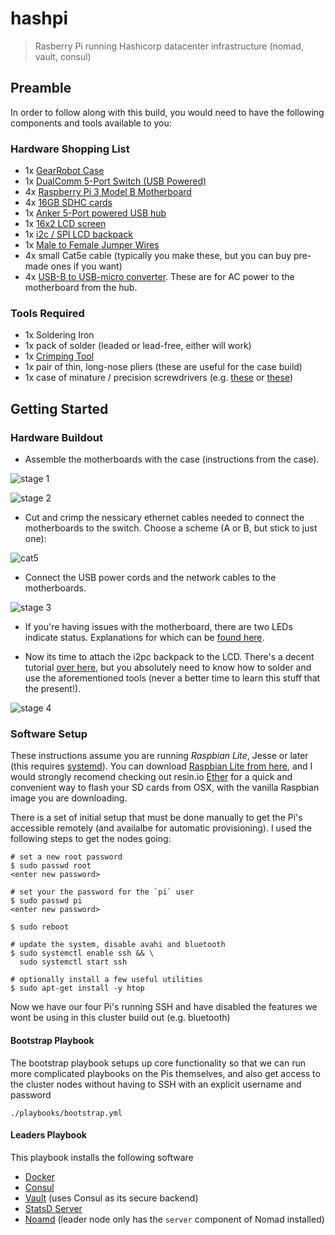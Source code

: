 # hashpi

> Rasberry Pi running Hashicorp datacenter infrastructure (nomad, vault, consul)

## Preamble

In order to follow along with this build, you would need to have the following components and tools available to you:

### Hardware Shopping List

+ 1x [GearRobot Case](https://www.amazon.com/gp/product/B00MYFAAPO/)
+ 1x [DualComm 5-Port Switch (USB Powered)](https://www.amazon.com/gp/product/B002BSA7GG/)
+ 4x [Raspberry Pi 3 Model B Motherboard](https://www.amazon.com/gp/product/B01CD5VC92/)
+ 4x [16GB SDHC cards](https://www.amazon.com/gp/product/B004G605OA/)
+ 1x [Anker 5-Port powered USB hub](https://www.amazon.com/gp/product/B00VH8ZW02/)
+ 1x [16x2 LCD screen](https://www.adafruit.com/products/181)
+ 1x [i2c / SPI LCD backpack](https://www.adafruit.com/product/292)
+ 1x [Male to Female Jumper Wires](https://www.google.com/shopping/product/12597180957004446265)
+ 4x small Cat5e cable (typically you make these, but you can buy pre-made ones if you want)
+ 4x [USB-B to USB-micro converter](https://www.google.com/shopping/product/13932993478778087101). These are for AC power to the motherboard from the hub.

### Tools Required

+ 1x Soldering Iron
+ 1x pack of solder (leaded or lead-free, either will work)
+ 1x [Crimping Tool](https://www.amazon.com/gp/product/B002D3B97U/)
+ 1x pair of thin, long-nose pliers (these are useful for the case build)
+ 1x case of minature / precision screwdrivers (e.g. [these](http://www.homedepot.com/p/TEKTON-Precision-Screwdriver-Set-6-Piece-2985/207096248?cm_mmc=Shopping%7cTHD%7cG%7c0%7cG-BASE-PLA-D25T-HandTools%7c&gclid=CjwKEAiA94nCBRDxismumrL83icSJAAeeETQQSkzNXpnq7FmWWAG6wa_VkhktpHDJ_dErC8Cn7cvIBoC7VHw_wcB&gclsrc=aw.ds) or [these](http://www.firemountaingems.com/itemdetails/H201579TL?engine=google&campaign=[ADL]+[Non-Brand]+[PLA]+[Shopping]&adgroup=[PLA]+[Shopping]+Best+Sellers&kwid=productads-adid^113207974204-device^c-plaid^61529866819-sku^H201579TL-adType^PLA))

## Getting Started

### Hardware Buildout

+ Assemble the motherboards with the case (instructions from the case).

![stage 1](https://raw.githubusercontent.com/timperrett/hashpi/master/docs/img/build-01.JPG)

![stage 2](https://raw.githubusercontent.com/timperrett/hashpi/master/docs/img/build-02.JPG)


+ Cut and crimp the nessicary ethernet cables needed to connect the motherboards to the switch. Choose a scheme (A or B, but stick to just one):

![cat5](http://cdn.instructables.com/FDR/2Z0W/FPKFCZ0Q/FDR2Z0WFPKFCZ0Q.MEDIUM.gif)

+ Connect the USB power cords and the network cables to the motherboards.

![stage 3](https://raw.githubusercontent.com/timperrett/hashpi/master/docs/img/build-03.JPG)

+ If you're having issues with the motherboard, there are two LEDs indicate status. Explanations for which can be [found here](http://raspberrypi.stackexchange.com/questions/24664/what-do-the-leds-on-the-b-mean).

+ Now its time to attach the i2pc backpack to the LCD. There's a decent tutorial [over here](https://learn.adafruit.com/i2c-spi-lcd-backpack), but you absolutely need to know how to solder and use the aforementioned tools (never a better time to learn this stuff that the present!).

![stage 4](https://raw.githubusercontent.com/timperrett/hashpi/master/docs/img/build-04.JPG)



### Software Setup

These instructions assume you are running *Raspbian Lite*, Jesse or later (this requires [systemd](https://www.freedesktop.org/wiki/Software/systemd/)). You can download [Raspbian Lite from here](https://www.raspberrypi.org/downloads/raspbian/), and I would strongly recomend checking out resin.io [Ether](https://etcher.io/) for a quick and convenient way to flash your SD cards from OSX, with the vanilla Raspbian image you are downloading.

There is a set of initial setup that must be done manually to get the Pi's accessible remotely (and availalbe for automatic provisioning). I used the following steps to get the nodes going:

```
# set a new root password
$ sudo passwd root
<enter new password>

# set your the password for the `pi` user
$ sudo passwd pi
<enter new password>

$ sudo reboot

# update the system, disable avahi and bluetooth
$ sudo systemctl enable ssh && \
  sudo systemctl start ssh

# optionally install a few useful utilities
$ sudo apt-get install -y htop

```

Now we have our four Pi's running SSH and have disabled the features we wont be using in this cluster build out (e.g. bluetooth)

#### Bootstrap Playbook

The bootstrap playbook setups up core functionality so that we can run more complicated playbooks on the Pis themselves, and also get access to the cluster nodes without having to SSH with an explicit username and password

```
./playbooks/bootstrap.yml
```

#### Leaders Playbook

This playbook installs the following software

+ [Docker](https://docker.com/)
+ [Consul](https://www.consul.io/)
+ [Vault](https://www.vaultproject.io/) (uses Consul as its secure backend)
+ [StatsD Server](https://github.com/bitly/statsdaemon)
+ [Noamd](https://www.nomadproject.io/) (leader node only has the `server` component of Nomad installed)
